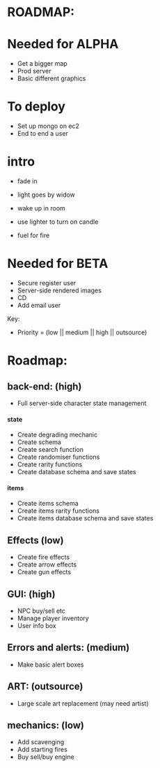 # ROADMAP:

# Needed for ALPHA
- Get a bigger map
- Prod server
- Basic different graphics

# To deploy
- Set up mongo on ec2
- End to end a user

# intro
- fade in
- light goes by widow
- wake up in room
- use lighter to turn on candle

- fuel for fire

# Needed for BETA
- Secure register user
- Server-side rendered images
- CD
- Add email user

Key:
- Priority = (low || medium || high || outsource)

# Roadmap:
## back-end: (high)
- Full server-side character state management

#### state
- Create degrading mechanic
- Create schema
- Create search function
- Create randomiser functions
- Create rarity functions
- Create database schema and save states

#### items
- Create items schema
- Create items rarity functions
- Create items database schema and save states

## Effects (low)
- Create fire effects
- Create arrow effects
- Create gun effects

## GUI: (high)
- NPC buy/sell etc
- Manage player inventory
- User info box

## Errors and alerts: (medium)
- Make basic alert boxes

## ART: (outsource)
- Large scale art replacement (may need artist)

## mechanics: (low)
- Add scavenging
- Add starting fires
- Buy sell/buy engine

